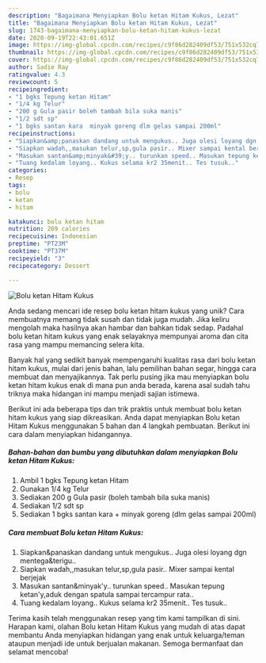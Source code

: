 ```yaml
---
description: "Bagaimana Menyiapkan Bolu ketan Hitam Kukus, Lezat"
title: "Bagaimana Menyiapkan Bolu ketan Hitam Kukus, Lezat"
slug: 1743-bagaimana-menyiapkan-bolu-ketan-hitam-kukus-lezat
date: 2020-09-19T22:43:01.651Z
image: https://img-global.cpcdn.com/recipes/c9f86d282409df53/751x532cq70/bolu-ketan-hitam-kukus-foto-resep-utama.jpg
thumbnail: https://img-global.cpcdn.com/recipes/c9f86d282409df53/751x532cq70/bolu-ketan-hitam-kukus-foto-resep-utama.jpg
cover: https://img-global.cpcdn.com/recipes/c9f86d282409df53/751x532cq70/bolu-ketan-hitam-kukus-foto-resep-utama.jpg
author: Sadie Ray
ratingvalue: 4.3
reviewcount: 5
recipeingredient:
- "1 bgks Tepung ketan Hitam"
- "1/4 kg Telur"
- "200 g Gula pasir boleh tambah bila suka manis"
- "1/2 sdt sp"
- "1 bgks santan kara  minyak goreng dlm gelas sampai 200ml"
recipeinstructions:
- "Siapkan&amp;panaskan dandang untuk mengukus.. Juga olesi loyang dgn mentega&amp;terigu.."
- "Siapkan wadah,,masukan telur,sp,gula pasir.. Mixer sampai kental berjejak"
- "Masukan santan&amp;minyak&#39;y.. turunkan speed.. Masukan tepung ketan&#39;y,aduk dengan spatula sampai tercampur rata.."
- "Tuang kedalam loyang.. Kukus selama kr2 35menit.. Tes tusuk.."
categories:
- Resep
tags:
- bolu
- ketan
- hitam

katakunci: bolu ketan hitam 
nutrition: 269 calories
recipecuisine: Indonesian
preptime: "PT23M"
cooktime: "PT37M"
recipeyield: "3"
recipecategory: Dessert

---
```



![Bolu ketan Hitam Kukus](https://img-global.cpcdn.com/recipes/c9f86d282409df53/751x532cq70/bolu-ketan-hitam-kukus-foto-resep-utama.jpg)

Anda sedang mencari ide resep bolu ketan hitam kukus yang unik? Cara membuatnya memang tidak susah dan tidak juga mudah. Jika keliru mengolah maka hasilnya akan hambar dan bahkan tidak sedap. Padahal bolu ketan hitam kukus yang enak selayaknya mempunyai aroma dan cita rasa yang mampu memancing selera kita.

Banyak hal yang sedikit banyak mempengaruhi kualitas rasa dari bolu ketan hitam kukus, mulai dari jenis bahan, lalu pemilihan bahan segar, hingga cara membuat dan menyajikannya. Tak perlu pusing jika mau menyiapkan bolu ketan hitam kukus enak di mana pun anda berada, karena asal sudah tahu triknya maka hidangan ini mampu menjadi sajian istimewa.




Berikut ini ada beberapa tips dan trik praktis untuk membuat bolu ketan hitam kukus yang siap dikreasikan. Anda dapat menyiapkan Bolu ketan Hitam Kukus menggunakan 5 bahan dan 4 langkah pembuatan. Berikut ini cara dalam menyiapkan hidangannya.

<!--inarticleads1-->

##### Bahan-bahan dan bumbu yang dibutuhkan dalam menyiapkan Bolu ketan Hitam Kukus:

1. Ambil 1 bgks Tepung ketan Hitam
1. Gunakan 1/4 kg Telur
1. Sediakan 200 g Gula pasir (boleh tambah bila suka manis)
1. Sediakan 1/2 sdt sp
1. Sediakan 1 bgks santan kara + minyak goreng (dlm gelas sampai 200ml)




<!--inarticleads2-->

##### Cara membuat Bolu ketan Hitam Kukus:

1. Siapkan&amp;panaskan dandang untuk mengukus.. Juga olesi loyang dgn mentega&amp;terigu..
1. Siapkan wadah,,masukan telur,sp,gula pasir.. Mixer sampai kental berjejak
1. Masukan santan&amp;minyak&#39;y.. turunkan speed.. Masukan tepung ketan&#39;y,aduk dengan spatula sampai tercampur rata..
1. Tuang kedalam loyang.. Kukus selama kr2 35menit.. Tes tusuk..




Terima kasih telah menggunakan resep yang tim kami tampilkan di sini. Harapan kami, olahan Bolu ketan Hitam Kukus yang mudah di atas dapat membantu Anda menyiapkan hidangan yang enak untuk keluarga/teman ataupun menjadi ide untuk berjualan makanan. Semoga bermanfaat dan selamat mencoba!
